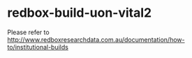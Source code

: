 redbox-build-uon-vital2
=======================

Please refer to http://www.redboxresearchdata.com.au/documentation/how-to/institutional-builds
